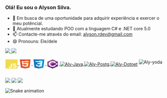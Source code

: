 ### Olá! Eu sou o Alyson Silva.


- 🔭 Em busca de uma oportunidade para adquirir experiência e exercer o meu potêncial.
- 🌱 Atualmente estudando POO  com a linguagem C# e .NET core 5.0
- 📫 Contacte-me através do email: alyson.rdev@gmail.com
- 😄 Pronouns: Ele/dele

<div>
  <a href="https://github.com/alyson-rdev">
  <img height="180em" src="https://github-readme-stats.vercel.app/api?username=alyson-rdev&show_icons=true&theme=dracula&include_all_commits=true&count_private=true"/>
  <img height="180em" src="https://github-readme-stats.vercel.app/api/top-langs/?username=alyson-rdev&layout=compact&langs_count=7&theme=dracula"/>
</div>
  
  <div style="display: inline_block"><br>
  <img align="center" alt="Aly-Js" height="30" width="40" src="https://raw.githubusercontent.com/devicons/devicon/master/icons/javascript/javascript-plain.svg">
  
 
  <img align="center" alt="Aly-HTML" height="30" width="40" src="https://raw.githubusercontent.com/devicons/devicon/master/icons/html5/html5-original.svg">
  <img align="center" alt="Aly-CSS" height="30" width="40" src="https://raw.githubusercontent.com/devicons/devicon/master/icons/css3/css3-original.svg">
  <img align="center" alt="Aly-Csharp" height="30" width="40" src="https://raw.githubusercontent.com/devicons/devicon/master/icons/csharp/csharp-original.svg">
    <img align="center" alt="Aly-Java" height="30" width="40" src="https://img.shields.io/badge/Java-ED8B00?style=for-the-badge&logo=java&logoColor=white">
     <img align="center" alt="Aly-Postg" height="30" width="40" src="https://img.shields.io/badge/PostgreSQL-316192?style=for-the-badge&logo=postgresql&logoColor=white">
    <img align="center" alt="Aly-Dotnet" height="30" width="40" src="https://img.shields.io/badge/.NET-5C2D91?style=for-the-badge&logo=.net&logoColor=white">
    
    
  <img align="right" alt="Aly-yoda" src="https://cdn.discordapp.com/attachments/795358919417397249/825430589581688872/hi.gif">
</div>
  
  ##
  
<div> 
  <a href="https://www.instagram.com/alysu.s/" target="_blank"><img src="https://img.shields.io/badge/-Instagram-%23E4405F?style=for-the-badge&logo=instagram&logoColor=white" target="_blank"></a>
  <a href = "mailto:contato@rafaballerini.tech"><img src="https://img.shields.io/badge/Gmail-D14836?style=for-the-badge&logo=gmail&logoColor=white" target="_blank"></a>
  <a href="https://www.linkedin.com/in/alyson-pinho-293985209/" target="_blank"><img src="https://img.shields.io/badge/-LinkedIn-%230077B5?style=for-the-badge&logo=linkedin&logoColor=white" target="_blank"></a> 
 
  ![Snake animation](https://github.com/alyson-rdev/alyson-rdev/blob/output/github-contribution-grid-snake.svg)
 
</div>

  
  

